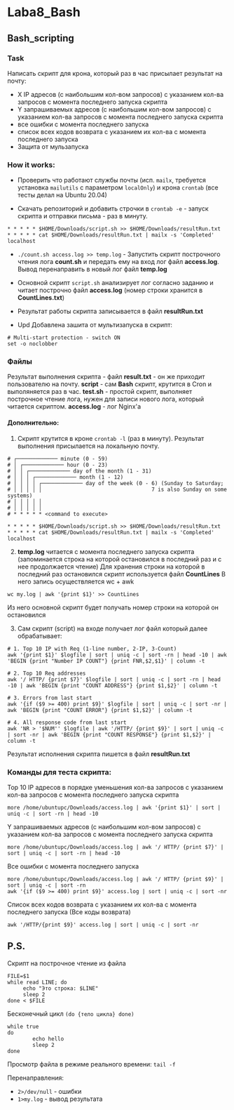 # Laba8_Bash
## Bash_scripting

### Task

Написать скрипт для крона, который раз в час присылает результат на почту:
- X IP адресов (с наибольшим кол-вом запросов) с указанием кол-ва запросов c момента последнего запуска скрипта
- Y запрашиваемых адресов (с наибольшим кол-вом запросов) с указанием кол-ва запросов c момента последнего запуска скрипта
- все ошибки c момента последнего запуска
- список всех кодов возврата с указанием их кол-ва с момента последнего запуска
- Защита от мульзапуска


### How it works:
- Проверить что работают службы почты (исп. `mailx`, требуется установка `mailutils` с параметром `localOnly`) и крона `crontab` (все тесты делал на Ubuntu 20.04)

- Скачать репозиторий и добавить строчки в `crontab -e` - запуск скрипта и отправки письма - раз в минуту. 
```
* * * * * $HOME/Downloads/script.sh >> $HOME/Downloads/resultRun.txt
* * * * * cat $HOME/Downloads/resultRun.txt | mailx -s 'Completed' localhost
```

- `./count.sh access.log >> temp.log` - Запустить скрипт построчного чтения лога **count.sh** и передать ему на вход лог файл **access.log**. Вывод перенаправить в новый лог файл **temp.log**

- Основной скрипт `script.sh` анализирует лог согласно заданию и читает построчно файл **access.log** (номер строки хранится в **CountLines.txt**)

- Результат работы скрипта записывается в файл **resultRun.txt**

- Upd Добавлена зашита от мультизапуска в скрипт:
```
# Multi-start protection - switch ON
set -o noclobber
```

### Файлы 
Результат выполнения скрипта - файл **result.txt** -  он же приходит пользователю на почту.
**script** - сам **Bash** скрипт, крутится в Cron и выполяняется раз в час. 
**test.sh** - простой скрипт, выполняет построчное чтение лога, нужен для записи нового лога, который читается скриптом. 
**access.log** - лог Nginx'а


#### Дополнительно: 

1. Скрипт крутится в кроне `crontab -l` (раз в минуту). Результат выполнения присылается на локальную почту. 
~~~
# ┌───────────── minute (0 - 59)
# │ ┌───────────── hour (0 - 23)
# │ │ ┌───────────── day of the month (1 - 31)
# │ │ │ ┌───────────── month (1 - 12)
# │ │ │ │ ┌───────────── day of the week (0 - 6) (Sunday to Saturday;
# │ │ │ │ │                                   7 is also Sunday on some systems)
# │ │ │ │ │
# │ │ │ │ │
# * * * * * <command to execute>

* * * * * $HOME/Downloads/script.sh >> $HOME/Downloads/resultRun.txt
* * * * * cat $HOME/Downloads/resultRun.txt | mailx -s 'Completed' localhost
~~~

2. **temp.log** читается с момента последнего запуска скрипта (запоминается строка на которой остановился в последний раз и с нее продолжается чтение)
Для хранения строки на которой в последний раз остановился скрипт используется файл <b>CountLines</b>
В него запись осуществляется wc + awk 
~~~
wc my.log | awk '{print $1}' >> CountLines
~~~
Из него основной скрипт будет получать номер строки на которой он остановился 

3. Сам скрипт (script) на входе получает лог файл который далее обрабатывает: 
~~~
# 1. Top 10 IP with Req (1-line number, 2-IP, 3-Count)
awk '{print $1}' $logfile | sort | uniq -c | sort -rn | head -10 | awk 'BEGIN {print "Number IP COUNT"} {print FNR,$2,$1}' | column -t

# 2. Top 10 Req addresses
awk '/ HTTP/ {print $7}' $logfile | sort | uniq -c | sort -rn | head -10 | awk 'BEGIN {print "COUNT ADDRESS"} {print $1,$2}' | column -t

# 3. Errors from last start
awk '{if ($9 >= 400) print $9}' $logfile | sort | uniq -c | sort -nr | awk 'BEGIN {print "COUNT ERROR"} {print $1,$2}' | column -t

# 4. All response code from last start
awk 'NR > '$NUM'' $logfile | awk '/HTTP/ {print $9}' | sort | uniq -c | sort -nr | awk 'BEGIN {print "COUNT RESPONSE"} {print $1,$2}' | column -t
~~~
Результат исполнения скрипта пишется в файл <b>resultRun.txt</b>

### Команды для теста скрипта:
Top 10 IP адресов в порядке уменьшения кол-ва запросов с указанием кол-ва запросов c момента последнего запуска скрипта
```
more /home/ubuntupc/Downloads/access.log | awk '{print $1}' | sort | uniq -c | sort -rn | head -10
```
Y запрашиваемых адресов (с наибольшим кол-вом запросов) с указанием кол-ва запросов c момента последнего запуска скрипта
```
more /home/ubuntupc/Downloads/access.log | awk '/ HTTP/ {print $7}' | sort | uniq -c | sort -rn | head -10
```
Все ошибки c момента последнего запуска
```
more /home/ubuntupc/Downloads/access.log | awk '/ HTTP/ {print $9}' | sort | uniq -c | sort -rn
awk '{if ($9 >= 400) print $9}' access.log | sort | uniq -c | sort -nr
```
Список всех кодов возврата с указанием их кол-ва с момента последнего запуска (Все коды возврата) 
```
awk '/HTTP/{print $9}' access.log | sort | uniq -c | sort -nr
```

## P.S.
Скрипт на построчное чтение из файла
```
FILE=$1
while read LINE; do
     echo "Это строка: $LINE"
     sleep 2
done < $FILE
```
Бесконечный цикл `(do {тело цикла} done)`
```
while true
do
        echo hello
        sleep 2
done
```
Просмотр файла в режиме реального времени: `tail -f`



Перенаправления:
- `2>/dev/null`  - ошибки 
- `1>my.log`     - вывод результата
